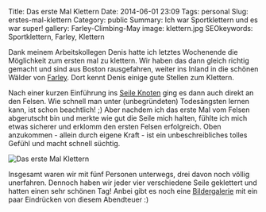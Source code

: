 Title: Das erste Mal Klettern
Date: 2014-06-01 23:09
Tags: personal
Slug: erstes-mal-klettern
Category: public
Summary: Ich war Sportklettern und es war super!
gallery: Farley-Climbing-May
image: klettern.jpg
SEOkeywords: Sportklettern, Farley, Klettern

Dank meinem Arbeitskollegen Denis hatte ich letztes Wochenende die Möglichkeit zum ersten mal zu klettern. Wir haben das dann gleich richtig gemacht und sind aus Boston rausgefahren, weiter ins Inland in die schönen Wälder von [Farley](https://maps.google.de/maps?q=Farley,+Erving,+MA,+United+States&hl=en&ll=42.599946,-72.439041&spn=0.029505,0.066047&sll=51.151786,10.415039&sspn=12.887223,33.815918&oq=farley+MA&t=h&hnear=Farley,+Erving,+Franklin+County,+Massachusetts,+United+States&z=15&iwloc=A). Dort kennt Denis einige gute Stellen zum Klettern.

Nach einer kurzen Einführung ins [Seile Knoten](http://www.princeton.edu/~oa/climb/belaywal.shtml) ging es dann auch direkt an den Felsen. Wie schnell man unter (unbegründeten) Todesängsten lernen kann, ist schon beachtlich! ;) Aber nachdem ich das erste Mal vom Felsen abgerutscht bin und merkte wie gut die Seile mich halten, fühlte ich mich etwas sicherer und erklomm den ersten Felsen erfolgreich. Oben anzukommen - allein durch eigene Kraft - ist ein unbeschreibliches tolles Gefühl und macht schnell süchtig.

![Das erste Mal Klettern]({filename}/images/klettern.jpg "Ich klettere jetzt mal auf diesen Stein hier, und erzähl' euch was...")

Insgesamt waren wir mit fünf Personen unterwegs, drei davon noch völlig unerfahren. Dennoch haben wir jeder vier verschiedene Seile geklettert und hatten einen sehr schönen Tag! Anbei gibt es noch eine [Bildergalerie](https://tim-kraemer.de/blog/#gallery-Farley-Climbing-May) mit ein paar Eindrücken von diesem Abendteuer :)


